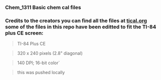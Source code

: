 ### Chem_1311 Basic chem cal files 

### Credits to the creators you can find all the files at [tical.org](https://www.ticalc.org/) some of the files in this repo have been editted to fit the TI-84 plus CE screen:



> TI-84 Plus CE

> 320 x 240 pixels (2.8" diagonal)

> 140 DPI; 16-bit color` 

> this was pushed locally
